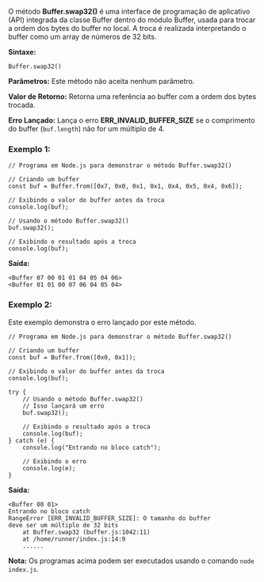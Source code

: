 O método **Buffer.swap32()** é uma interface de programação de aplicativo (API) integrada da classe Buffer dentro do módulo Buffer, usada para trocar a ordem dos bytes do buffer no local. A troca é realizada interpretando o buffer como um array de números de 32 bits.

**Sintaxe:**

```
Buffer.swap32()
```

**Parâmetros:** Este método não aceita nenhum parâmetro.

**Valor de Retorno:** Retorna uma referência ao buffer com a ordem dos bytes trocada.

**Erro Lançado:** Lança o erro **ERR_INVALID_BUFFER_SIZE** se o comprimento do buffer (`buf.length`) não for um múltiplo de 4.

### Exemplo 1:

```
// Programa em Node.js para demonstrar o método Buffer.swap32()

// Criando um buffer
const buf = Buffer.from([0x7, 0x0, 0x1, 0x1, 0x4, 0x5, 0x4, 0x6]);

// Exibindo o valor do buffer antes da troca
console.log(buf);

// Usando o método Buffer.swap32()
buf.swap32();

// Exibindo o resultado após a troca
console.log(buf);
```

**Saída:**

```
<Buffer 07 00 01 01 04 05 04 06>
<Buffer 01 01 00 07 06 04 05 04>
```

### Exemplo 2:

Este exemplo demonstra o erro lançado por este método.

```
// Programa em Node.js para demonstrar o método Buffer.swap32()

// Criando um buffer
const buf = Buffer.from([0x0, 0x1]);

// Exibindo o valor do buffer antes da troca
console.log(buf);

try {
    // Usando o método Buffer.swap32()
    // Isso lançará um erro
    buf.swap32();

    // Exibindo o resultado após a troca
    console.log(buf);
} catch (e) {
    console.log("Entrando no bloco catch");

    // Exibindo o erro
    console.log(e);
}
```

**Saída:**

```
<Buffer 00 01>
Entrando no bloco catch
RangeError [ERR_INVALID_BUFFER_SIZE]: O tamanho do buffer
deve ser um múltiplo de 32 bits
    at Buffer.swap32 (buffer.js:1042:11)
    at /home/runner/index.js:14:9
    ......
```

**Nota:** Os programas acima podem ser executados usando o comando `node index.js`.



